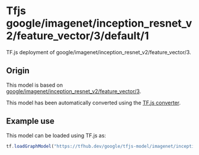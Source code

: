 # Tfjs google/imagenet/inception_resnet_v2/feature_vector/3/default/1
TF.js deployment of google/imagenet/inception_resnet_v2/feature_vector/3.

<!-- parent-model: google/imagenet/inception_resnet_v2/feature_vector/3 -->

## Origin

This model is based on [google/imagenet/inception_resnet_v2/feature_vector/3](https://tfhub.dev/google/imagenet/inception_resnet_v2/feature_vector/3).

This model has been automatically converted using the [TF.js converter](https://github.com/tensorflow/tfjs/tree/master/tfjs-converter).

## Example use
This model can be loaded using TF.js as:

```javascript
tf.loadGraphModel("https://tfhub.dev/google/tfjs-model/imagenet/inception_resnet_v2/feature_vector/3/default/1", { fromTFHub: true })
```
